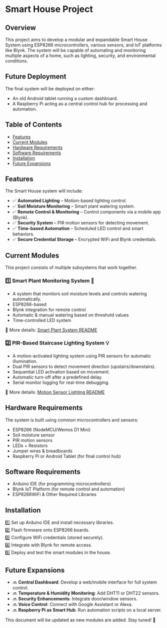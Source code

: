 # Smart House Project

## Overview

This project aims to develop a modular and expandable Smart House System using ESP8266 microcontrollers, various sensors, and IoT platforms like Blynk. The system will be capable of automating and monitoring multiple aspects of a home, such as lighting, security, and environmental conditions.

## Future Deployment

The final system will be deployed on either:

- An old Android tablet running a custom dashboard.
- A Raspberry Pi acting as a central control hub for processing and automation.

## Table of Contents

- [Features](#features)
- [Current Modules](#current-modules)
- [Hardware Requirements](#hardware-requirements)
- [Software Requirements](#software-requirements)
- [Installation](#installation)
- [Future Expansions](#future-expansions)

## Features

The Smart House system will include:

- ✅ **Automated Lighting** – Motion-based lighting control.
- ✅ **Soil Moisture Monitoring** – Smart plant watering system.
- ✅ **Remote Control & Monitoring** – Control components via a mobile app (Blynk).
- ✅ **Security System** – PIR motion sensors for detecting movement.
- ✅ **Time-based Automation** – Scheduled LED control and smart behaviors.
- ✅ **Secure Credential Storage** – Encrypted WiFi and Blynk credentials.

## Current Modules

This project consists of multiple subsystems that work together.

### 1️⃣ Smart Plant Monitoring System 🌱

- A system that monitors soil moisture levels and controls watering automatically.
- ESP8266-based
- Blynk integration for remote control
- Automatic & manual watering based on threshold values
- Time-controlled LED system

📄 More details:  [Smart Plant System README](flowerpot/README.md)


### 2️⃣ PIR-Based Staircase Lighting System 💡
- A motion-activated lighting system using PIR sensors for automatic illumination.
- Dual PIR sensors to detect movement direction (upstairs/downstairs).
- Sequential LED activation based on movement.
- Automatic turn-off after a predefined delay.
- Serial monitor logging for real-time debugging.

📄 More details: [Motion Sensor Lighting README](staircaselighting/README.MD)

## Hardware Requirements

The system is built using common microcontrollers and sensors:

- ESP8266 (NodeMCU/Wemos D1 Mini)
- Soil moisture sensor
- PIR motion sensors
- LEDs + Resistors
- Jumper wires & breadboards
- Raspberry Pi or Android Tablet (for final control hub)

## Software Requirements

- Arduino IDE (for programming microcontrollers)
- Blynk IoT Platform (for remote control and automation)
- ESP8266WiFi & Other Required Libraries

## Installation

1️⃣ Set up Arduino IDE and install necessary libraries.  
2️⃣ Flash firmware onto ESP8266 boards.  
3️⃣ Configure WiFi credentials (stored securely).  
4️⃣ Integrate with Blynk for remote access.  
5️⃣ Deploy and test the smart modules in the house.

## Future Expansions

- 🔜 **Central Dashboard**: Develop a web/mobile interface for full system control.
- 🔜 **Temperature & Humidity Monitoring**: Add DHT11 or DHT22 sensors.
- 🔜 **Security Enhancements**: Integrate door/window sensors.
- 🔜 **Voice Control**: Connect with Google Assistant or Alexa.
- 🔜 **Raspberry Pi as Smart Hub**: Run automation scripts on a local server.

This document will be updated as new modules are added. Stay tuned! 🚀
